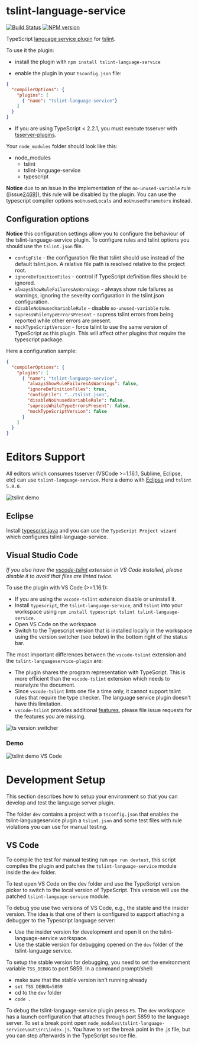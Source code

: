 # tslint-language-service

[![Build Status](https://secure.travis-ci.org/angelozerr/tslint-language-service.png)](http://travis-ci.org/angelozerr/tslint-language-service)
[![NPM version](https://img.shields.io/npm/v/tslint-language-service.svg)](https://www.npmjs.org/package/tslint-language-service)  

TypeScript [language service plugin](https://blogs.msdn.microsoft.com/typescript/2017/04/27/announcing-typescript-2-3/) for [tslint](https://github.com/palantir/tslint). 

To use it the plugin:

 * install the plugin with `npm install tslint-language-service`
 
 * enable the plugin in your `tsconfig.json` file:

```json
{
  "compilerOptions": {
    "plugins": [
      { "name": "tslint-language-service"}
    ]
  }
}
```

 * If you are using TypeScript < 2.2.1, you must execute tsserver with [tsserver-plugins](https://github.com/angelozerr/tsserver-plugins).
 
Your `node_modules` folder should look like this:

* node_modules
  * tslint
  * tslint-language-service
  * typescript

**Notice** due to an issue in the implementation of the `no-unused-variable` rule ([issue[2469](https://github.com/palantir/tslint/issues/2649)]), this rule will be disabled by the plugin. You can use the typescript compiler options `noUnusedLocals` and `noUnusedParameters` instead. 

## Configuration options

**Notice** this configuration settings allow you to configure the behaviour of the tslint-language-service plugin. To configure rules and tslint options you should use the `tslint.json` file.

 * `configFile` - the configuration file that tslint should use instead of the default tslint.json. A relative file path is resolved relative to the project root.
 * `ignoreDefinitionFiles` - control if TypeScript definition files should be ignored.
 * `alwaysShowRuleFailuresAsWarnings` - always show rule failures as warnings, ignoring the severity configuration in the tslint.json configuration.
 * `disableNoUnusedVariableRule` - disable `no-unused-variable` rule.
 * `supressWhileTypeErrorsPresent` - supress tslint errors from being reported while other errors are present.
 * `mockTypeScriptVersion` - force tslint to use the same version of TypeScript as this plugin. This will affect other plugins that require the typescript package.
 
Here a configuration sample:

```json
{
  "compilerOptions": {
    "plugins": [
      { "name": "tslint-language-service",
        "alwaysShowRuleFailuresAsWarnings": false,
        "ignoreDefinitionFiles": true,
        "configFile": "../tslint.json",
        "disableNoUnusedVariableRule": false,
        "supressWhileTypeErrorsPresent": false,
        "mockTypeScriptVersion": false
      }
    ]
  }
}
```

# Editors Support
 
All editors which consumes tsserver (VSCode >=1.16.1, Sublime, Eclipse, etc) can use `tslint-language-service`. Here a demo with [Eclipse](https://github.com/angelozerr/typescript.java) and `tslint 5.0.0`.

![tslint demo](images/TslintLanguageServiceDemo.gif)

## Eclipse

Install [typescript.java](https://github.com/angelozerr/typescript.java/wiki/Installation-Update-Site) and you can use the `TypeScript Project wizard` which configures tslint-language-service.

## Visual Studio Code

*If you also have the [vscode-tslint](https://marketplace.visualstudio.com/items?itemName=eg2.tslint) extension in VS Code installed, please disable it to avoid that files are linted twice.*

To use the plugin with VS Code (>=1.16.1):
- If you are using the `vscode-tslint` extension disable or uninstall it.
- Install `typescript`, the `tslint-language-service`, and `tslint` into your workspace using `npm install typescript tslint tslint-language-service`.
- Open VS Code on the workspace
- Switch to the Typescript version that is installed locally in the workspace using the version switcher (see below) in the bottom right of the status bar.

The most important differences between the `vscode-tslint` extension and the `tslint-languageservice-plugin` are:
- The plugin shares the program representation with TypeScript. This is more efficient than the `vscode-tslint` extension which needs 
  to reanalyze the document.
- Since `vscode-tslint` lints one file a time only, it cannot support tslint rules that require the type checker. The language service plugin doesn't have this limitation.
- `vscode-tslint` provides additional [features](https://marketplace.visualstudio.com/items?itemName=eg2.tslint), please file issue requests for the features you are missing.

![ts version switcher](images/ts-switcher.png)

### Demo
![tslint demo VS Code](images/TslintLanguageServiceDemoVSCode.gif)


# Development Setup 

This section describes how to setup your environment so that you can develop and test the language server plugin.

The folder `dev` contains a project with a `tsconfig.json` that enables the tslint-languageservice plugin a `tslint.json` and some test files with rule violations you can use for manual testing.

## VS Code

To compile the test for manual testing run `npm run devtest`, this script compiles the plugin and patches the `tslint-language-service` module inside the `dev` folder.

To test open VS Code on the dev folder and use the TypeScript version picker to switch to the local version of TypeScript. This version will use the patched `tslint-language-service` module.

To debug you use two versions of VS Code, e.g., the stable and the insider version. The idea is that one of them is configured to support attaching a debugger to the Typescript language server:
- Use the insider version for development and open it on the tslint-language-service workspace.
- Use the stable version for debugging opened on the `dev` folder of the tslint-language service.

To setup the stable version for debugging, you need to set the environment variable `TSS_DEBUG` to port 5859. In a command prompt/shell:
  - make sure that the stable version isn't running already
  - `set TSS_DEBUG=5859`
  - cd to the `dev` folder
  - `code .`

To debug the tslint-language-service plugin press `F5`. The `dev` workspace has a launch configuration that attaches through port 5859 to the language server. To set a break point open `node_modules\tslint-language-service\out\src\index.js`. You have to set the break point in the .js file, but you can step afterwards in the TypeScript source file.


 

